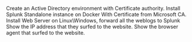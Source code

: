 Create an Active Directory environment with Certificate authority.
Install Splunk Standalone instance on Docker With Certificate from Microsoft CA.
Install Web Server on Linux\Windows, forward all the weblogs to Splunk 
Show the IP address that they surfed to the website.
Show the browser agent that surfed to the website.
